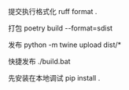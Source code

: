 提交执行格式化
ruff format .

打包
poetry build --format=sdist

发布
python -m twine upload dist/*

快捷发布
./build.bat

先安装在本地调试
pip install . 